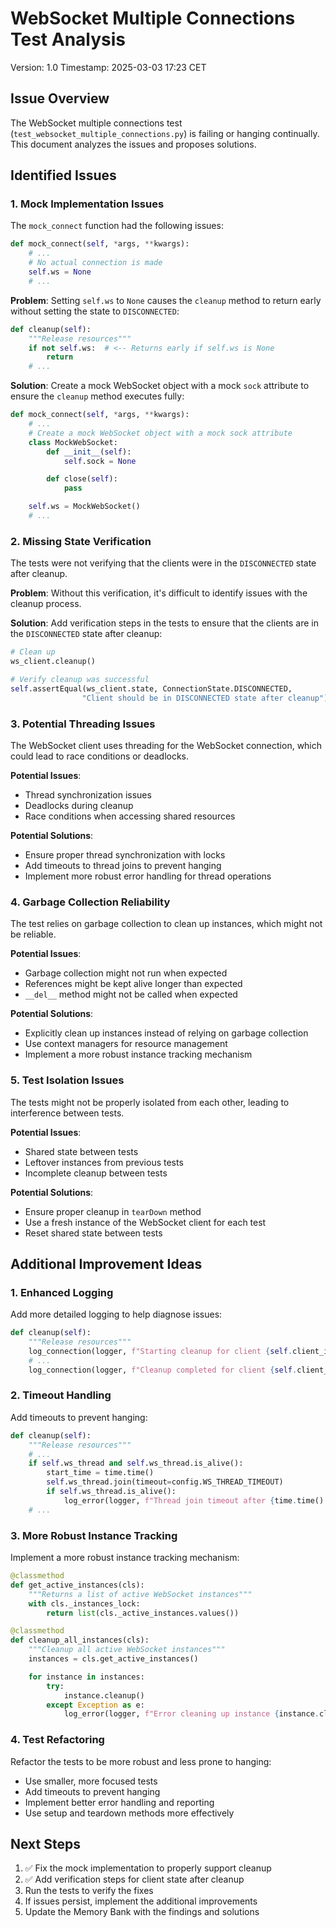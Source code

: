 # WebSocket Multiple Connections Test Analysis
Version: 1.0
Timestamp: 2025-03-03 17:23 CET

## Issue Overview

The WebSocket multiple connections test (`test_websocket_multiple_connections.py`) is failing or hanging continually. This document analyzes the issues and proposes solutions.

## Identified Issues

### 1. Mock Implementation Issues

The `mock_connect` function had the following issues:

```python
def mock_connect(self, *args, **kwargs):
    # ...
    # No actual connection is made
    self.ws = None
    # ...
```

**Problem**: Setting `self.ws` to `None` causes the `cleanup` method to return early without setting the state to `DISCONNECTED`:

```python
def cleanup(self):
    """Release resources"""
    if not self.ws:  # <-- Returns early if self.ws is None
        return
    # ...
```

**Solution**: Create a mock WebSocket object with a mock `sock` attribute to ensure the `cleanup` method executes fully:

```python
def mock_connect(self, *args, **kwargs):
    # ...
    # Create a mock WebSocket object with a mock sock attribute
    class MockWebSocket:
        def __init__(self):
            self.sock = None

        def close(self):
            pass

    self.ws = MockWebSocket()
    # ...
```

### 2. Missing State Verification

The tests were not verifying that the clients were in the `DISCONNECTED` state after cleanup.

**Problem**: Without this verification, it's difficult to identify issues with the cleanup process.

**Solution**: Add verification steps in the tests to ensure that the clients are in the `DISCONNECTED` state after cleanup:

```python
# Clean up
ws_client.cleanup()

# Verify cleanup was successful
self.assertEqual(ws_client.state, ConnectionState.DISCONNECTED,
                "Client should be in DISCONNECTED state after cleanup")
```

### 3. Potential Threading Issues

The WebSocket client uses threading for the WebSocket connection, which could lead to race conditions or deadlocks.

**Potential Issues**:
- Thread synchronization issues
- Deadlocks during cleanup
- Race conditions when accessing shared resources

**Potential Solutions**:
- Ensure proper thread synchronization with locks
- Add timeouts to thread joins to prevent hanging
- Implement more robust error handling for thread operations

### 4. Garbage Collection Reliability

The test relies on garbage collection to clean up instances, which might not be reliable.

**Potential Issues**:
- Garbage collection might not run when expected
- References might be kept alive longer than expected
- `__del__` method might not be called when expected

**Potential Solutions**:
- Explicitly clean up instances instead of relying on garbage collection
- Use context managers for resource management
- Implement a more robust instance tracking mechanism

### 5. Test Isolation Issues

The tests might not be properly isolated from each other, leading to interference between tests.

**Potential Issues**:
- Shared state between tests
- Leftover instances from previous tests
- Incomplete cleanup between tests

**Potential Solutions**:
- Ensure proper cleanup in `tearDown` method
- Use a fresh instance of the WebSocket client for each test
- Reset shared state between tests

## Additional Improvement Ideas

### 1. Enhanced Logging

Add more detailed logging to help diagnose issues:

```python
def cleanup(self):
    """Release resources"""
    log_connection(logger, f"Starting cleanup for client {self.client_id}, session {self.session_id}...")
    # ...
    log_connection(logger, f"Cleanup completed for client {self.client_id}, session {self.session_id}")
```

### 2. Timeout Handling

Add timeouts to prevent hanging:

```python
def cleanup(self):
    """Release resources"""
    # ...
    if self.ws_thread and self.ws_thread.is_alive():
        start_time = time.time()
        self.ws_thread.join(timeout=config.WS_THREAD_TIMEOUT)
        if self.ws_thread.is_alive():
            log_error(logger, f"Thread join timeout after {time.time() - start_time}s")
    # ...
```

### 3. More Robust Instance Tracking

Implement a more robust instance tracking mechanism:

```python
@classmethod
def get_active_instances(cls):
    """Returns a list of active WebSocket instances"""
    with cls._instances_lock:
        return list(cls._active_instances.values())

@classmethod
def cleanup_all_instances(cls):
    """Cleanup all active WebSocket instances"""
    instances = cls.get_active_instances()

    for instance in instances:
        try:
            instance.cleanup()
        except Exception as e:
            log_error(logger, f"Error cleaning up instance {instance.client_id}: {str(e)}")
```

### 4. Test Refactoring

Refactor the tests to be more robust and less prone to hanging:

- Use smaller, more focused tests
- Add timeouts to prevent hanging
- Implement better error handling and reporting
- Use setup and teardown methods more effectively

## Next Steps

1. ✅ Fix the mock implementation to properly support cleanup
2. ✅ Add verification steps for client state after cleanup
3. Run the tests to verify the fixes
4. If issues persist, implement the additional improvements
5. Update the Memory Bank with the findings and solutions
